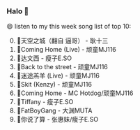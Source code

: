 

### Halo 👋

😄 listen to my this week song list of top 10:

0. 🌈天空之城（翻自 逼哥）  - 耿十三
1. 🌈Coming Home (Live) - 顽童MJ116
2. 🌈达文西 - 瘦子E.SO
3. 🌈Back to the street - 顽童MJ116
4. 🌈迷途羔羊 (Live) - 顽童MJ116
5. 🌈Skit (Kenzy) - 顽童MJ116
6. 🌈Coming Home - MC Hotdog/顽童MJ116
7. 🌈Tiffany - 瘦子E.SO
8. 🌈FatBoyGang - 大渊MUTA
9. 🌈你说了算 - 张惠妹/瘦子E.SO

